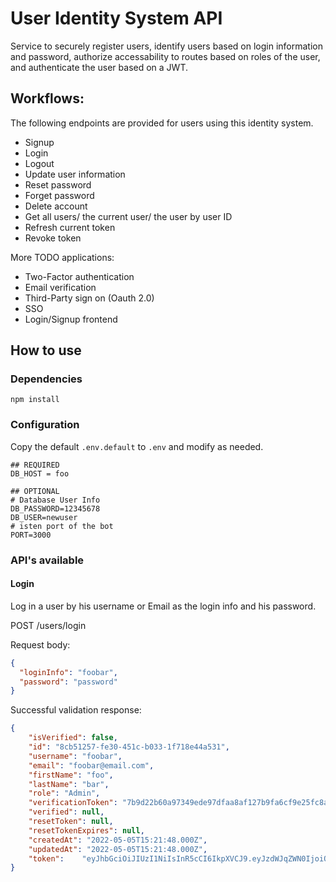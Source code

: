 # User Identity System API
 
 Service to securely register users, identify users based on login information and password, authorize accessability to routes based on roles of the user, and authenticate the user based on a JWT.

## Workflows:

The following endpoints are provided for users using this identity system.
* Signup
* Login
* Logout
* Update user information
* Reset password
* Forget password
* Delete account
* Get all users/ the current user/ the user by user ID
* Refresh current token
* Revoke token

More TODO applications:
* Two-Factor authentication
* Email verification
* Third-Party sign on (Oauth 2.0)
* SSO
* Login/Signup frontend

## How to use

### Dependencies

```
npm install
```

### Configuration

Copy the default `.env.default` to `.env` and modify as needed.

```
## REQUIRED
DB_HOST = foo

## OPTIONAL
# Database User Info
DB_PASSWORD=12345678
DB_USER=newuser
# isten port of the bot
PORT=3000
```

### API's available

#### Login
  Log in a user by his username or Email as the login info and his password.
  
  POST /users/login
  
Request body:
```json
{
  "loginInfo": "foobar",
  "password": "password"
}
```
Successful validation response:
```json
{
    "isVerified": false,
    "id": "8cb51257-fe30-451c-b033-1f718e44a531",
    "username": "foobar",
    "email": "foobar@email.com",
    "firstName": "foo",
    "lastName": "bar",
    "role": "Admin",
    "verificationToken": "7b9d22b60a97349ede97dfaa8af127b9fa6cf9e25fc8a82b73dad2469d38857ea83b4703212b28e0",
    "verified": null,
    "resetToken": null,
    "resetTokenExpires": null,
    "createdAt": "2022-05-05T15:21:48.000Z",
    "updatedAt": "2022-05-05T15:21:48.000Z",
    "token":    "eyJhbGciOiJIUzI1NiIsInR5cCI6IkpXVCJ9.eyJzdWJqZWN0IjoiOGNiNTEyNTctZmUzMC00NTFjLWIwMzMtMWY3MThlNDRhNTMxIiwiaWF0IjoxNjUxNzg2Mjc0LCJleHAiOjE2NTE3ODcxNzR9.-P6w6CaLnROtaKoq4T46Ca7msB_a0q4cbR_uPp2H-LE"
}
```

